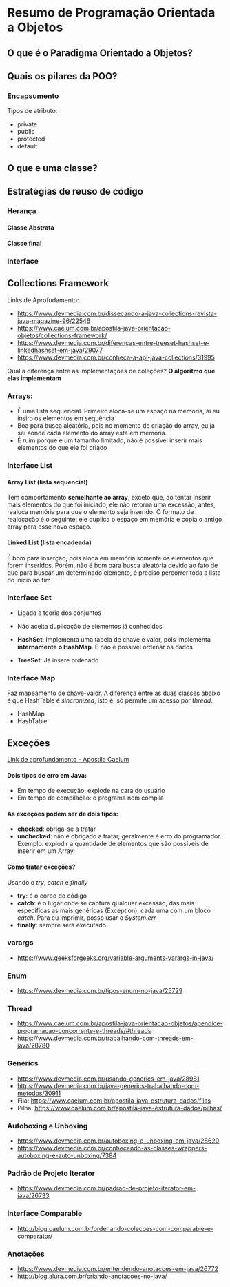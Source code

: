 # Resumo de Programação Orientada a Objetos

## O que é o Paradigma Orientado a Objetos?

## Quais os pilares da POO?

### Encapsumento

Tipos de atributo:

* private
* public
* protected
* default

## O que e uma classe?

## Estratégias de reuso de código

### Herança

#### Classe Abstrata

#### Classe final

### Interface

## Collections Framework

Links de Aprofudamento:
* https://www.devmedia.com.br/dissecando-a-java-collections-revista-java-magazine-96/22546
* https://www.caelum.com.br/apostila-java-orientacao-objetos/collections-framework/
* https://www.devmedia.com.br/diferencas-entre-treeset-hashset-e-linkedhashset-em-java/29077
* https://www.devmedia.com.br/conheca-a-api-java-collections/31995

Qual a diferença entre as implementações de coleções? **O algorítmo que elas implementam**

### Arrays:

* É uma lista sequencial. Primeiro aloca-se um espaço na memória, ai eu insiro os elementos em sequência
* Boa para busca aleatória, pois no momento de criação do array, eu ja sei aonde cada elemento do array está em memória.
* É ruim porque é um tamanho limitado, não é possível inserir mais elementos do que ele foi criado

### Interface List

#### Array List (lista sequencial)

Tem comportamento **semelhante ao array**, exceto que, ao tentar inserir mais elementos do que foi iniciado, ele não retorna uma excessão, antes, realoca memória para que o elemento seja inserido. O formato de realocação é o seguinte: ele duplica o espaço em memória e copia o antigo array para esse novo espaço.

#### Linked List (lista encadeada)

É bom para inserção, pois aloca em memória somente os elementos que forem inseridos. Porém, não é bom para busca aleatória devido ao fato de que para buscar um determinado elemento, é preciso percorrer toda a lista do início ao fim

### Interface Set

* Ligada a teoria dos conjuntos
* Não aceita duplicação de elementos já conhecidos

* **HashSet**: Implementa uma tabela de chave e valor, pois implementa **internamente o HashMap**. E não é possível ordenar os dados
* **TreeSet**: Já insere ordenado

### Interface Map

Faz mapeamento de chave-valor. A diferença entre as duas classes abaixo é que HashTable é *sincronized*, isto é, só permite um acesso por *thread*.

* HashMap
* HashTable

## Exceções

[Link de aprofundamento - Apostila Caelum](https://www.caelum.com.br/apostila-java-orientacao-objetos/excecoes-e-controle-de-erros/#lanando-excees)

#### Dois tipos de erro em Java:

* Em tempo de execução: explode na cara do usuário
* Em tempo de compilação: o programa nem compila

#### As exceções podem ser de dois tipos:

* **checked**: obriga-se a tratar
* **unchecked**: não e obrigado a tratar, geralmente é erro do programador. Exemplo: explodir a quantidade de elementos que são possíveis de inserir em um Array.

#### Como tratar exceções?

Usando o *try*, *catch* e *finally*

* **try**: é o corpo do código
* **catch**: é o lugar onde se captura qualquer excessão, das mais específicas as mais genéricas (Exception), cada uma com um bloco *catch*. Para eu imprimir, posso usar o *System.err*
* **finally**: sempre será executado

### varargs

* https://www.geeksforgeeks.org/variable-arguments-varargs-in-java/

### Enum

* https://www.devmedia.com.br/tipos-enum-no-java/25729

### Thread

*  https://www.caelum.com.br/apostila-java-orientacao-objetos/apendice-programacao-concorrente-e-threads/#threads
* https://www.devmedia.com.br/trabalhando-com-threads-em-java/28780

### Generics

* https://www.devmedia.com.br/usando-generics-em-java/28981
* https://www.devmedia.com.br/java-generics-trabalhando-com-metodos/30911
* Fila: https://www.caelum.com.br/apostila-java-estrutura-dados/filas
* Pilha: https://www.caelum.com.br/apostila-java-estrutura-dados/pilhas/

### Autoboxing e Unboxing

* https://www.devmedia.com.br/autoboxing-e-unboxing-em-java/28620
* https://www.devmedia.com.br/conhecendo-as-classes-wrappers-autoboxing-e-auto-unboxing/7384

### Padrão de Projeto Iterator

* https://www.devmedia.com.br/padrao-de-projeto-iterator-em-java/26733

### Interface Comparable

* http://blog.caelum.com.br/ordenando-colecoes-com-comparable-e-comparator/

### Anotações

* https://www.devmedia.com.br/entendendo-anotacoes-em-java/26772
* http://blog.alura.com.br/criando-anotacoes-no-java/
